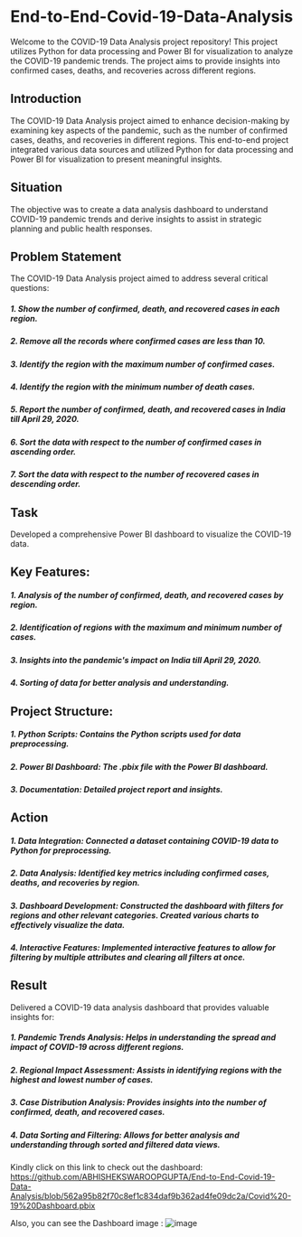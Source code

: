 # End-to-End-Covid-19-Data-Analysis

Welcome to the COVID-19 Data Analysis project repository! This project utilizes Python for data processing and Power BI for visualization to analyze the COVID-19 pandemic trends. The project aims to provide insights into confirmed cases, deaths, and recoveries across different regions.

## Introduction
The COVID-19 Data Analysis project aimed to enhance decision-making by examining key aspects of the pandemic, such as the number of confirmed cases, deaths, and recoveries in different regions. This end-to-end project integrated various data sources and utilized Python for data processing and Power BI for visualization to present meaningful insights.

## Situation
The objective was to create a data analysis dashboard to understand COVID-19 pandemic trends and derive insights to assist in strategic planning and public health responses.

## Problem Statement
The COVID-19 Data Analysis project aimed to address several critical questions:

##### 1. Show the number of confirmed, death, and recovered cases in each region.
##### 2. Remove all the records where confirmed cases are less than 10.
##### 3. Identify the region with the maximum number of confirmed cases.
##### 4. Identify the region with the minimum number of death cases.
##### 5. Report the number of confirmed, death, and recovered cases in India till April 29, 2020.
##### 6. Sort the data with respect to the number of confirmed cases in ascending order.
##### 7. Sort the data with respect to the number of recovered cases in descending order.
## Task
Developed a comprehensive Power BI dashboard to visualize the COVID-19 data.

## Key Features:
##### 1. Analysis of the number of confirmed, death, and recovered cases by region.
##### 2. Identification of regions with the maximum and minimum number of cases.
##### 3. Insights into the pandemic's impact on India till April 29, 2020.
##### 4. Sorting of data for better analysis and understanding.
## Project Structure:
##### 1. Python Scripts: Contains the Python scripts used for data preprocessing.
##### 2. Power BI Dashboard: The .pbix file with the Power BI dashboard.
##### 3. Documentation: Detailed project report and insights.
## Action
##### 1. Data Integration: Connected a dataset containing COVID-19 data to Python for preprocessing.
##### 2. Data Analysis: Identified key metrics including confirmed cases, deaths, and recoveries by region.
##### 3. Dashboard Development: Constructed the dashboard with filters for regions and other relevant categories. Created various charts to effectively visualize the data.
##### 4. Interactive Features: Implemented interactive features to allow for filtering by multiple attributes and clearing all filters at once.
## Result
Delivered a COVID-19 data analysis dashboard that provides valuable insights for:

##### 1. Pandemic Trends Analysis: Helps in understanding the spread and impact of COVID-19 across different regions.
##### 2. Regional Impact Assessment: Assists in identifying regions with the highest and lowest number of cases.
##### 3. Case Distribution Analysis: Provides insights into the number of confirmed, death, and recovered cases.
##### 4. Data Sorting and Filtering: Allows for better analysis and understanding through sorted and filtered data views.
####
Kindly click on this link to check out the dashboard:
https://github.com/ABHISHEKSWAROOPGUPTA/End-to-End-Covid-19-Data-Analysis/blob/562a95b82f70c8ef1c834daf9b362ad4fe09dc2a/Covid%20-19%20Dashboard.pbix

Also, you can see the Dashboard image :
![image](https://github.com/user-attachments/assets/a5332cdb-a52d-4103-aa89-dfd4cc166bd8)

